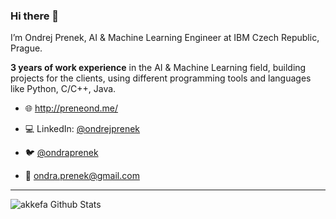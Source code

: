 ### Hi there 👋

I’m Ondrej Prenek, AI & Machine Learning Engineer at IBM Czech Republic, Prague.

**3 years of work experience** in the AI & Machine Learning field, building projects for the clients, using different programming tools and languages like Python, C/C++, Java.

- 🌐 http://preneond.me/

- 💻 LinkedIn: [@ondrejprenek](https://www.linkedin.com/in/ondrejprenek/)

- 🐦 [@ondraprenek](https://twitter.com/ondraprenek?lang=cs)

- 📧 [ondra.prenek@gmail.com](mailto:ondra.prenek@gmail.com)

---

<img align="left" alt="akkefa Github Stats" src="https://github-readme-stats.vercel.app/api?username=preneond&show_icons=true&hide_border=true" />

